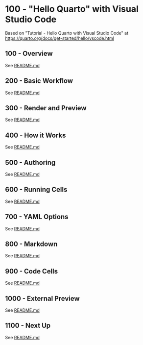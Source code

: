 # 100 - "Hello Quarto" with Visual Studio Code

Based on "Tutorial - Hello Quarto with Visual Studio Code" at https://quarto.org/docs/get-started/hello/vscode.html

## 100 - Overview

See [README.md](./100/README.md)

## 200 - Basic Workflow

See [README.md](./200/README.md)

## 300 - Render and Preview

See [README.md](./300/README.md)

## 400 - How it Works

See [README.md](./400/README.md)

## 500 - Authoring

See [README.md](./500/README.md)

## 600 - Running Cells

See [README.md](./600/README.md)

## 700 - YAML Options

See [README.md](./700/README.md)

## 800 - Markdown

See [README.md](./800/README.md)

## 900 - Code Cells

See [README.md](./900/README.md)

## 1000 - External Preview

See [README.md](./1000/README.md)

## 1100 - Next Up

See [README.md](./1100/README.md)
